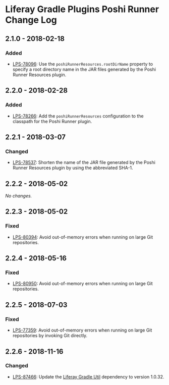 # Liferay Gradle Plugins Poshi Runner Change Log

## 2.1.0 - 2018-02-18

### Added
- [LPS-78096]: Use the `poshiRunnerResources.rootDirName` property to specify a
root directory name in the JAR files generated by the Poshi Runner Resources
plugin.

## 2.2.0 - 2018-02-28

### Added
- [LPS-78266]: Add the `poshiRunnerResources` configuration to the classpath for
the Poshi Runner plugin.

## 2.2.1 - 2018-03-07

### Changed
- [LPS-78537]: Shorten the name of the JAR file generated by the Poshi Runner
Resources plugin by using the abbreviated SHA-1.

## 2.2.2 - 2018-05-02

*No changes.*

## 2.2.3 - 2018-05-02

### Fixed
- [LPS-80394]: Avoid out-of-memory errors when running on large Git
repositories.

## 2.2.4 - 2018-05-16

### Fixed
- [LPS-80950]: Avoid out-of-memory errors when running on large Git
repositories.

## 2.2.5 - 2018-07-03

### Fixed
- [LPS-77359]: Avoid out-of-memory errors when running on large Git
repositories by invoking Git directly.

## 2.2.6 - 2018-11-16

### Changed
- [LPS-87466]: Update the [Liferay Gradle Util] dependency to version 1.0.32.

[Liferay Gradle Util]: https://github.com/liferay/liferay-portal/tree/master/modules/sdk/gradle-util
[LPS-77359]: https://issues.liferay.com/browse/LPS-77359
[LPS-78096]: https://issues.liferay.com/browse/LPS-78096
[LPS-78266]: https://issues.liferay.com/browse/LPS-78266
[LPS-78537]: https://issues.liferay.com/browse/LPS-78537
[LPS-80394]: https://issues.liferay.com/browse/LPS-80394
[LPS-80950]: https://issues.liferay.com/browse/LPS-80950
[LPS-87466]: https://issues.liferay.com/browse/LPS-87466